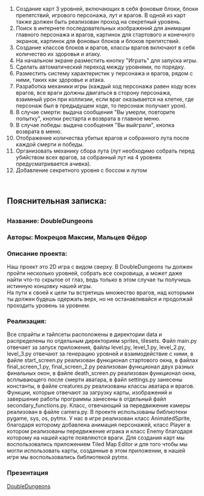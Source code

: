 1. Создание карт 3 уровней, включающих в себя фоновые блоки, блоки препятствий, игрового персонажа, лут и врагов. В одной из карт также должен быть реализован проход на секретный уровень. 
2. Поиск в интернете последовательных изображений для анимации главного персонажа и врагов, картинок для стартового и конечного экранов, картинок для фоновых блоков и блоков препятствий. 
3. Создание классов блоков и врагов, классы врагов включают в себя количество их здоровья и атаку.  
4. На начальном экране разместить кнопку "Играть" для запуска игры. 
5. Сделать автоматический переход между уровнями, по порядку. 
6. Разместить систему характеристик у персонажа и врагов, рядом с ними, таких как здоровье и атака. 
7. Разработка механики игры (каждый ход персонажа равен ходу всех врагов, все враги должны двигаться в сторону персонажа, взаимный урон при коллизии, если враг оказывается на клетке, где персонаж был в предыдущем ходе, то персонаж получает урон). 
8. В случае смерти: выдача сообщения "Вы умерли, повторите попытку", кнопки рестарта и возврата в главное меню. 
9. В случае победы: выдача сообщения "Вы выйграли", кнопка возврата в меню.
10. Отображение количества убитых врагов и собранного лута после каждой смерти и победы. 
11. Организовать механику сбора лута (лут необходимо собрать перед убийством всех врагов, за собранный лут на 4 уровнях предусматривается ачивка). 
12. Добавление секретного уровня с боссом и лутом
<br>
<h2>Пояснительная записка:<h2>
<h3>Название: DoubleDungeons</h3>
<h3>Авторы: Мокрецов Максим, Мальцев Фёдор</h3>
<div class="desription">
  <h3>Описание проекта:</h3>
  <p>Наш проект это 2D игра с видом сверху. В DoubleDungeons ты должен пройти несколько уровней, собрать все сокровища, а может даже найти что-то скрытое от глаз, ведь только в этом случае ты получишь истинную концовку нашей игры.<br>
  На пути к своей к цели ты встретишь множество врагов, над которыми ты должен будешь одержать верх, но не останавливайся и продолжай проходить уровень за уровнем.</p>
  <h3>Реализация:</h3>
  <p>Все спрайты и тайлсеты расположены в директории data и распределены по отдельным директориям sprites, tilesets. Файл main.py отвечает за запуск приложения, файлы level.py, level_1.py, level_2.py, level_3.py отвечают за генерацию уровней и взаимодействие с ними, в файле start_screen.py реализован функционал стартового окна, в файлах final_screen_1.py, final_screen_2.py реализован функционал двух разных финальных окон, в файле death_screen.py реализован функционал окна, всплывающего после смерти аватара, в файл settings.py занесены константы, в файле creatures.py реализованы классы аватара и врагов. Функции, которые отвечают за загрузку карты, изображений и завершение работы программы занесены в отдельный файл secondary_functions.py. Класс, отвечающий за передвижение камеры реализован в файле camera.py. В проекте использованы библиотеки pygame, sys, os, pytmx. У нас в игре реализован класс AnimatedSprite, благодаря которому добавлена анимация персонажей, класс Player в котором реализованы передвижение играка и класс Enemy благодаря которому на нашей карте появляются враги. Для создания карт мы воспользовались приложением Tiled Map Editor и для того чтобы мы могли использовать карты, созданные в этом приложении, в нашей игре мы воспользовались библиотекой pytmx.</p> 
</div>
<h3>Презентация</h3>
<a href="https://docs.google.com/presentation/d/1wSzkDbbkqwaAtZv0vvi0JJ2dZOzNlZYZ5N1YgG4xrhc/edit?usp=sharing">DoubleDungeons</a>
